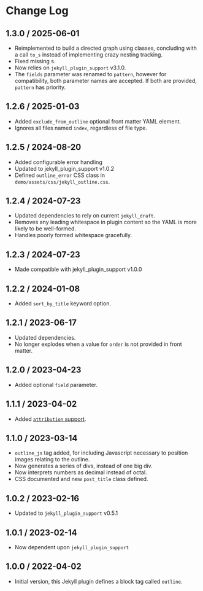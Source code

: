 # Change Log

## 1.3.0 / 2025-06-01

* Reimplemented to build a directed graph using classes, concluding with a call `to_s`
  instead of implementing crazy nesting tracking.
* Fixed missing </div>s.
* Now relies on `jekyll_plugin_support` v3.1.0.
* The `fields` parameter was renamed to `pattern`, however for compatibility, both parameter names are accepted.
  If both are provided, `pattern` has priority.


## 1.2.6 / 2025-01-03

* Added `exclude_from_outline` optional front matter YAML element.
* Ignores all files named `index`, regardless of file type.


## 1.2.5 / 2024-08-20

* Added configurable error handling
* Updated to jekyll_plugin_support v1.0.2
* Defined `outline_error` CSS class in `demo/assets/css/jekyll_outline.css`.


## 1.2.4 / 2024-07-23

* Updated dependencies to rely on current `jekyll_draft`.
* Removes any leading whitespace in plugin content so the YAML is more likely to be well-formed.
* Handles poorly formed whitespace gracefully.


## 1.2.3 / 2024-07-23

* Made compatible with jekyll_plugin_support v1.0.0


## 1.2.2 / 2024-01-08

* Added `sort_by_title` keyword option.


## 1.2.1 / 2023-06-17

* Updated dependencies.
* No longer explodes when a value for `order` is not provided in front matter.


## 1.2.0 / 2023-04-23

* Added optional `field` parameter.


## 1.1.1 / 2023-04-02

* Added [`attribution` support](https://github.com/mslinn/jekyll_plugin_support#subclass-attribution).


## 1.1.0 / 2023-03-14

* `outline_js` tag added, for including Javascript necessary to position images relating to the outline.
* Now generates a series of divs, instead of one big div.
* Now interprets numbers as decimal instead of octal.
* CSS documented and new `post_title` class defined.


## 1.0.2 / 2023-02-16

* Updated to `jekyll_plugin_support` v0.5.1


## 1.0.1 / 2023-02-14

* Now dependent upon `jekyll_plugin_support`


## 1.0.0 / 2022-04-02

* Initial version, this Jekyll plugin defines a block tag called `outline`.
